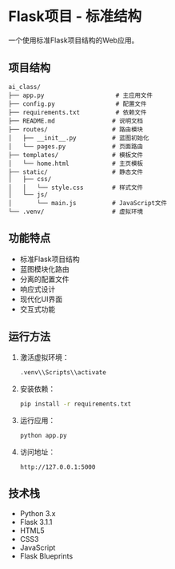 # Flask项目 - 标准结构

一个使用标准Flask项目结构的Web应用。

## 项目结构

```
ai_class/
├── app.py                    # 主应用文件
├── config.py                 # 配置文件
├── requirements.txt          # 依赖文件
├── README.md                # 说明文档
├── routes/                  # 路由模块
│   ├── __init__.py          # 蓝图初始化
│   └── pages.py             # 页面路由
├── templates/               # 模板文件
│   └── home.html            # 主页模板
├── static/                  # 静态文件
│   ├── css/
│   │   └── style.css        # 样式文件
│   └── js/
│       └── main.js          # JavaScript文件
└── .venv/                   # 虚拟环境
```

## 功能特点

- 标准Flask项目结构
- 蓝图模块化路由
- 分离的配置文件
- 响应式设计
- 现代化UI界面
- 交互式功能

## 运行方法

1. 激活虚拟环境：
   ```bash
   .venv\\Scripts\\activate
   ```

2. 安装依赖：
   ```bash
   pip install -r requirements.txt
   ```

3. 运行应用：
   ```bash
   python app.py
   ```

4. 访问地址：
   ```
   http://127.0.0.1:5000
   ```

## 技术栈

- Python 3.x
- Flask 3.1.1
- HTML5
- CSS3
- JavaScript
- Flask Blueprints
